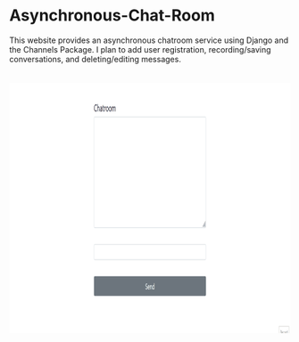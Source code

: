 # Asynchronous-Chat-Room
This website provides an asynchronous chatroom service using Django and the Channels Package. I plan to add user registration, recording/saving conversations, and deleting/editing messages.
<br>
<br>
<br>
<img src="https://github.com/mitri-slory/Asynchronous-Chat-Room/blob/screenshots_demos/ChatRoom.gif" alt="ChatRoomGIF" width="900" height="450">












